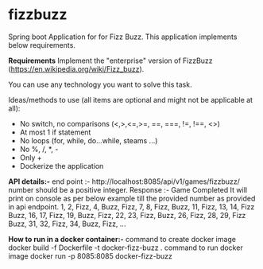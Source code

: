 # fizzbuzz
Spring boot Application for for Fizz Buzz. This application implements below requirements.

**Requirements**
Implement the "enterprise" version of FizzBuzz (https://en.wikipedia.org/wiki/Fizz_buzz).

You can use any technology you want to solve this task.

Ideas/methods to use (all items are optional and might not be applicable at all):

- No switch, no comparisons (<,>,<=,>=, ==, ===, !=, !==, <>)
- At most 1 if statement
- No loops (for, while, do...while, steams ...)
- No %, /, *, -
- Only +
- Dockerize the application

**API details:-**
end point :- http://localhost:8085/api/v1/games/fizzbuzz/<number>
  number should be a positive integer.
Response :- 
  Game Completed
  It will print on console as per below example till the provided number as provided in api endpoint. 
    1, 2, Fizz, 4, Buzz, Fizz, 7, 8, Fizz, Buzz, 11, Fizz, 13, 14, Fizz Buzz, 16, 17, Fizz, 19, Buzz, Fizz, 22, 23, Fizz, Buzz, 26, Fizz, 28, 29, Fizz Buzz, 31, 32, Fizz, 34, Buzz, Fizz, ...
  
**How to run in a docker container:-**
 command to create docker image
      docker build -f Dockerfile -t docker-fizz-buzz .
  command to run docker image
     docker run -p 8085:8085 docker-fizz-buzz
     
  
  
